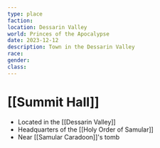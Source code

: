 ```yaml
---
type: place
faction: 
location: Dessarin Valley
world: Princes of the Apocalypse
date: 2023-12-12
description: Town in the Dessarin Valley
race: 
gender: 
class:
---
```

# [[Summit Hall]]

- Located in the [[Dessarin Valley]]
- Headquarters of the [[Holy Order of Samular]]
- Near [[Samular Caradoon]]'s tomb